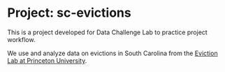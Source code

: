# Project: sc-evictions 

This is a project developed for Data Challenge Lab to practice project workflow. 

We use and analyze data on evictions in South Carolina from the [Eviction Lab at Princeton University](https://evictionlab.org/).
